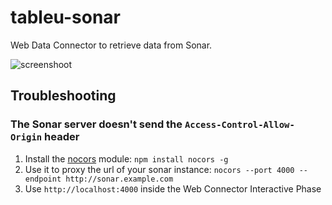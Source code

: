 # tableu-sonar

Web Data Connector to retrieve data from Sonar.

![screenshoot](https://cloud.githubusercontent.com/assets/1450075/23081446/99477c64-f533-11e6-8137-61131b895714.png)


## Troubleshooting

### The Sonar server doesn't send the `Access-Control-Allow-Origin` header

1. Install the [nocors](https://www.npmjs.com/package/nocors) module:
  `npm install nocors -g`
2. Use it to proxy the url of your sonar instance:
  `nocors --port 4000 --endpoint http://sonar.example.com`
3. Use `http://localhost:4000` inside the Web Connector Interactive Phase

